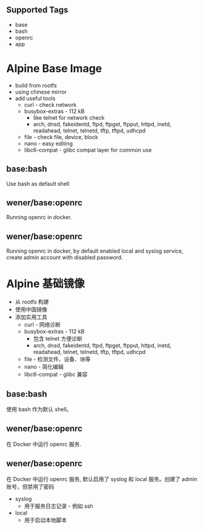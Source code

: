 ## Supported Tags

- base
- bash
- openrc
- app

# Alpine Base Image

- build from rootfs
- using chinese mirror
- add useful tools
  - curl - check network
  - busybox-extras - 112 kB
    - like telnet for network check
    - arch, dnsd, fakeidentd, ftpd, ftpget, ftpput, httpd, inetd, readahead, telnet, telnetd, tftp, tftpd, udhcpd
  - file - check file, device, block
  - nano - easy editing
  - libc6-compat - glibc compat layer for common use

## base:bash

Use bash as default shell

## wener/base:openrc

Running openrc in docker.

## wener/base:openrc

Running openrc in docker, by default enabled local and syslog service, create admin account with disabled password.

# Alpine 基础镜像

- 从 rootfs 构建
- 使用中国镜像
- 添加实用工具
  - curl - 网络诊断
  - busybox-extras - 112 kB
    - 包含 telnet 方便诊断
    - arch, dnsd, fakeidentd, ftpd, ftpget, ftpput, httpd, inetd, readahead, telnet, telnetd, tftp, tftpd, udhcpd
  - file - 检测文件、设备、块等
  - nano - 简化编辑
  - libc6-compat - glibc 兼容

## base:bash

使用 bash 作为默认 shell。

## wener/base:openrc

在 Docker 中运行 openrc 服务.

## wener/base:openrc

在 Docker 中运行 openrc 服务, 默认启用了 syslog 和 local 服务。创建了 admin 账号，但禁用了密码

- syslog
  - 用于服务日志记录 - 例如 ssh
- local
  - 用于启动本地脚本
